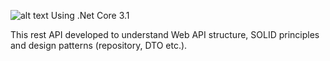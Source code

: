![alt text](https://hizliresim.com/WfCQWV)
Using .Net Core 3.1

This rest API developed to understand Web API structure, SOLID principles and design patterns (repository, DTO etc.).
